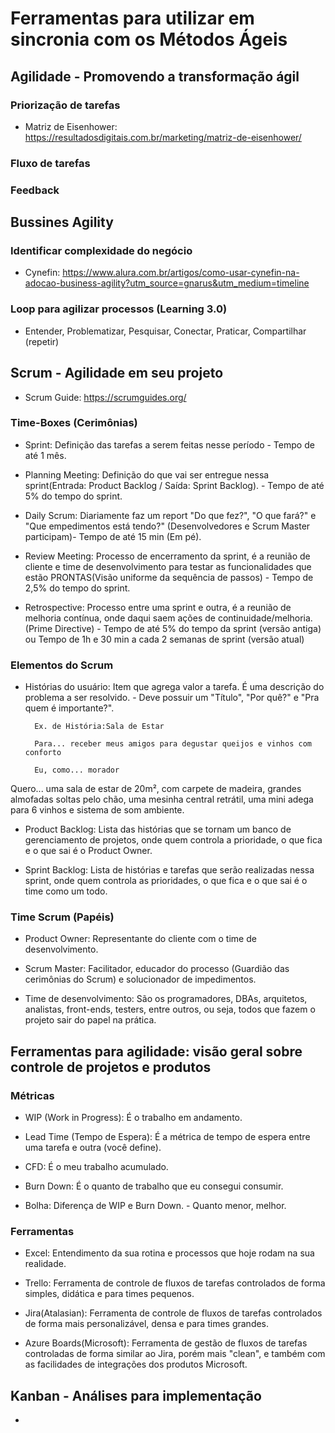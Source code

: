 # Ferramentas para utilizar em sincronia com os Métodos Ágeis

## Agilidade - Promovendo a transformação ágil

### Priorização de tarefas

- Matriz de Eisenhower: https://resultadosdigitais.com.br/marketing/matriz-de-eisenhower/

### Fluxo de tarefas

### Feedback

## Bussines Agility

### Identificar complexidade do negócio

- Cynefin: https://www.alura.com.br/artigos/como-usar-cynefin-na-adocao-business-agility?utm_source=gnarus&utm_medium=timeline

### Loop para agilizar processos (Learning 3.0)

- Entender, Problematizar, Pesquisar, Conectar, Praticar, Compartilhar (repetir)

## Scrum - Agilidade em seu projeto

- Scrum Guide: https://scrumguides.org/

### Time-Boxes (Cerimônias)

- Sprint: Definição das tarefas a serem feitas nesse período - Tempo de até 1 mês.

- Planning Meeting: Definição do que vai ser entregue nessa sprint(Entrada: Product Backlog / Saída: Sprint Backlog). - Tempo de até 5% do tempo do sprint.

- Daily Scrum: Diariamente faz um report "Do que fez?", "O que fará?" e "Que empedimentos está tendo?" (Desenvolvedores e Scrum Master participam)- Tempo de até 15 min (Em pé).

- Review Meeting: Processo de encerramento da sprint, é a reunião de cliente e time de desenvolvimento para testar as funcionalidades que estão PRONTAS(Visão uniforme da sequência de passos) - Tempo de 2,5% do tempo do sprint.

- Retrospective: Processo entre uma sprint e outra, é a reunião de melhoria contínua, onde daqui saem ações de continuidade/melhoria. (Prime Directive) - Tempo de até 5% do tempo da sprint (versão antiga) ou Tempo de 1h e 30 min a cada 2 semanas de sprint (versão atual)

### Elementos do Scrum

- Histórias do usuário: Item que agrega valor a tarefa. É uma descrição do problema a ser resolvido. - Deve possuir um "Título", "Por quê?" e "Pra quem é importante?".

        Ex. de História:Sala de Estar

        Para... receber meus amigos para degustar queijos e vinhos com conforto

        Eu, como... morador

Quero... uma sala de estar de 20m², com carpete de madeira, grandes almofadas soltas pelo chão, uma mesinha central retrátil, uma mini adega para 6 vinhos e sistema de som ambiente.

- Product Backlog: Lista das histórias que se tornam um banco de gerenciamento de projetos, onde quem controla a prioridade, o que fica e o que sai é o Product Owner.

- Sprint Backlog: Lista de histórias e tarefas que serão realizadas nessa sprint, onde quem controla as prioridades, o que fica e o que sai é o time como um todo.

### Time Scrum (Papéis)

- Product Owner: Representante do cliente com o time de desenvolvimento.

- Scrum Master: Facilitador, educador do processo (Guardião das cerimônias do Scrum) e solucionador de impedimentos.

- Time de desenvolvimento: São os programadores, DBAs, arquitetos, analistas, front-ends, testers, entre outros, ou seja, todos que fazem o projeto sair do papel na prática.

## Ferramentas para agilidade: visão geral sobre controle de projetos e produtos

### Métricas

- WIP (Work in Progress): É o trabalho em andamento.

- Lead Time (Tempo de Espera): É a métrica de tempo de espera entre uma tarefa e outra (você define).

- CFD: É o meu trabalho acumulado. 

- Burn Down: É o quanto de trabalho que eu consegui consumir.

- Bolha: Diferença de WIP e Burn Down. - Quanto menor, melhor.

### Ferramentas

- Excel: Entendimento da sua rotina e processos que hoje rodam na sua realidade.

- Trello: Ferramenta de controle de fluxos de tarefas controlados de forma simples, didática e para times pequenos.

- Jira(Atalasian): Ferramenta de controle de fluxos de tarefas controlados de forma mais personalizável, densa e para times grandes.

- Azure Boards(Microsoft): Ferramenta de gestão de fluxos de tarefas controladas de forma similar ao Jira, porém mais "clean", e também com as facilidades de integrações dos produtos Microsoft.

## Kanban - Análises para implementação

- 